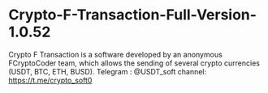 # Crypto-F-Transaction-Full-Version-1.0.52
Crypto F Transaction is a software developed by an anonymous FCryptoCoder team, which allows the sending of several crypto currencies (USDT, BTC, ETH, BUSD).   Telegram : @USDT_soft  channel: https://t.me/crypto_soft0
